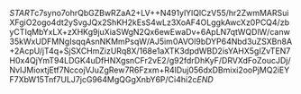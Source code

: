 $START$c7syno7ohrQbGZBwRZaA2+LV++N491ylYlQlCzV55/hr2ZwmMARSuiXFgiO2ogo4dt2ySvgJQx2ShKH2kEsS4wLz3XoAF4OLggkAwcXz0PCQ4/zbyCTIqMbYxLX+zXHKg9juXiaSWgN2Qx6ewEwaDv+6ApLN7qtWQDlW/canw35kWxUDFMNgIsqqAsnNKMmPsqW/AJ5im0AVOl9bDYP64Nbd3uZSXBn8A+2AcpU/jT4q+SjSXCHmZizURq8X/168e1aXTK3dpdWBD2isYAHX5gIZvTEN7H0x4QjYmT94LDGK4uDfHNXgsnCFr2vE2/g92fdrDhKyF/DRVXdFoZoucJDj/NvIJMioxtjEtf7NccojVJuZgRew7R6Fzxm+R4lDuj056dxDBmixi2ooPjMQ2iEYF7XbW15Tnf7ULJ7jcG964MgQGgXnbY6P/Ci4hi2c$END$